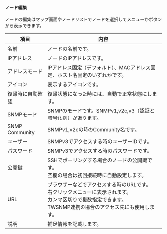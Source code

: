 #### ノード編集
<div class="text-xl mb-4">
ノードの編集はマップ画面やノードリストでノードを選択してメニューかボタンから表示できます。
</div>

<div class="text-xl">

|項目|内容|
|----|----|
|名前|ノードの名前です。|
|IPアドレス|ノードのIPアドレスです。|
|アドレスモード|IPアドレス固定（デフォルト）、MACアドレス固定、ホスト名固定のいずれかです。|
|アイコン|表示するアイコンです。|
|復帰時に自動確認|復帰状態になった時には、自動で正常状態にします。|
|SNMPモード|SNMPのモードです。SNMPv1,v2c,v3（認証と暗号化別）があります。|
|SNMP Community|SNMPv1,v2cの時のCommunity名です。|
|ユーザー|SNMPv3でアクセスする時のユーザーIDです。|
|パスワード|SNMPv3でアクセスする時のパスワードです。|
|公開鍵|SSHでポーリングする場合のノードの公開鍵です。<br>空欄の場合は初回接続時に自動設定します。|
|URL|ブラウザーなどでアクセスする時のURLです。<br>右クリックメニューに表示されます。<br>カンマ区切りで複数指定できます。<br>TWSNMP連携の場合のアクセス先にも使用します。|
|説明|補足情報を記載します。|

</div>


